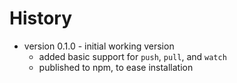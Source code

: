 # History

*   version 0.1.0 - initial working version
    - added basic support for `push`, `pull`, and `watch`
    - published to npm, to ease installation
